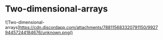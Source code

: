 # Two-dimensional-arrays
![Two-dimensional-arrays]https://cdn.discordapp.com/attachments/788115683320791150/992794457244184676/unknown.png()
